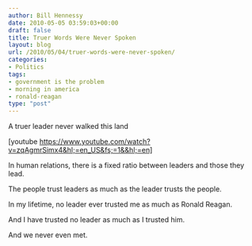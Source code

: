 ```yaml
---
author: Bill Hennessy
date: 2010-05-05 03:59:03+00:00
draft: false
title: Truer Words Were Never Spoken
layout: blog
url: /2010/05/04/truer-words-were-never-spoken/
categories:
- Politics
tags:
- government is the problem
- morning in america
- ronald-reagan
type: "post"
---
```


A truer leader never walked this land

 

[youtube https://www.youtube.com/watch?v=zqAgmrSimx4&hl;=en_US&fs;=1&&hl;=en]

 

 

In human relations, there is a fixed ratio between leaders and those they lead.

 

The people trust leaders as much as the leader trusts the people.

 

In my lifetime, no leader ever trusted me as much as Ronald Reagan.

 

And I have trusted no leader as much as I trusted him.

 

And we never even met.
